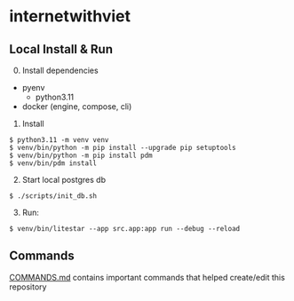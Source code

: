 # internetwithviet

## Local Install & Run

0. Install dependencies
- pyenv
    - python3.11
- docker (engine, compose, cli)

1. Install

```shell
$ python3.11 -m venv venv
$ venv/bin/python -m pip install --upgrade pip setuptools
$ venv/bin/python -m pip install pdm
$ venv/bin/pdm install
```

2. Start local postgres db

```shell
$ ./scripts/init_db.sh
```

3. Run:

```shell
$ venv/bin/litestar --app src.app:app run --debug --reload
```

## Commands
[COMMANDS.md](./COMMANDS.md) contains important commands that helped create/edit this repository